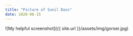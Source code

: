 ```yaml
---
title: "Picture of Sunil Dass"
date: 2020-06-15
---
```

![My helpful screenshot]({{ site.url }}/assets/img/gorser.jpg)
